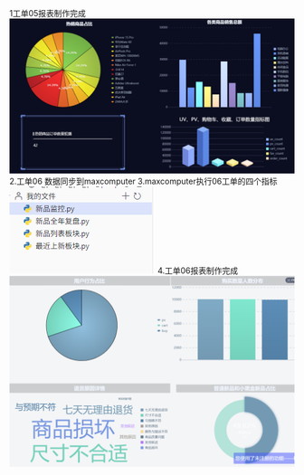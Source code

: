 1工单05报表制作完成
![img.png](img.png)
2.工单06 数据同步到maxcomputer
3.maxcomputer执行06工单的四个指标
![img_2.png](img_2.png)
4.工单06报表制作完成
![img_1.png](img_1.png)